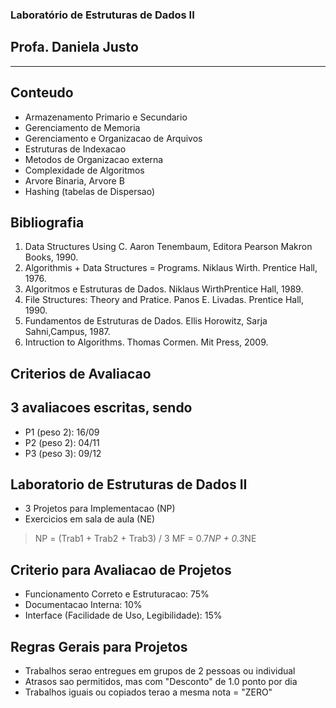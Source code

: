 
### Laboratório de Estruturas de Dados II
## Profa. Daniela Justo
______________________________________


## Conteudo

 - Armazenamento Primario e Secundario
 - Gerenciamento de Memoria
 - Gerenciamento e Organizacao de Arquivos
 - Estruturas de Indexacao
 - Metodos de Organizacao externa
 - Complexidade de Algoritmos
 - Arvore Binaria, Arvore B
 - Hashing (tabelas de Dispersao)

## Bibliografia

1. Data Structures Using C. Aaron Tenembaum, Editora Pearson Makron Books, 1990.
2. Algorithmis + Data Structures = Programs. Niklaus Wirth. Prentice Hall, 1976.
3. Algoritmos e Estruturas de Dados. Niklaus WirthPrentice Hall, 1989.
4. File Structures: Theory and Pratice. Panos E. Livadas. Prentice Hall, 1990.
5. Fundamentos de Estruturas de Dados. Ellis Horowitz, Sarja Sahni,Campus, 1987.
6. Intruction to Algorithms. Thomas Cormen. Mit Press, 2009.

## Criterios de Avaliacao

## 3 avaliacoes escritas, sendo

- P1 (peso 2): 16/09
- P2 (peso 2): 04/11
- P3 (peso 3): 09/12

## Laboratorio de Estruturas de Dados II

- 3 Projetos para Implementacao (NP)
- Exercicios em sala de aula (NE)

>  NP = (Trab1 + Trab2 + Trab3) / 3
>  MF = 0.7*NP + 0.3*NE

## Criterio para Avaliacao de Projetos

- Funcionamento Correto e Estruturacao: 75%
- Documentacao Interna: 10%
- Interface (Facilidade de Uso, Legibilidade): 15%

## Regras Gerais para Projetos 

- Trabalhos serao entregues em grupos de 2 pessoas ou individual
- Atrasos sao permitidos, mas com "Desconto" de 1.0 ponto por dia
- Trabalhos iguais ou copiados terao a mesma nota = "ZERO"


